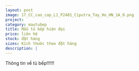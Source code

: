 ```yaml
---
layout: post
image: 17_CC_cao_cap_L1_P2401_Ciputra_Tay_Ho_HN_1A_0.png
project:
category: mautubep
title: Mẫu tủ bếp hiện đại
price: liên hệ
stock: đặt hàng
sizes: Kích thước theo đặt hàng
description: |
---
```

Thông tin về tủ bếp!!!!!!